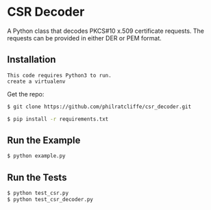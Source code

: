 # CSR Decoder

A Python class that decodes PKCS#10 x.509 certificate requests. The requests can
be provided in either DER or PEM format. 

## Installation

    This code requires Python3 to run.
    create a virtualenv

Get the repo:
```bash
$ git clone https://github.com/philratcliffe/csr_decoder.git
```

```bash
$ pip install -r requirements.txt
```

## Run the Example 

```bash
$ python example.py
```

## Run the Tests

```bash
$ python test_csr.py
$ python test_csr_decoder.py
```
